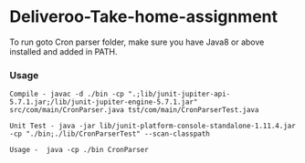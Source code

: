# Deliveroo-Take-home-assignment

To run goto Cron parser folder, make sure you have Java8 or above installed and added in PATH.

### Usage

```
Compile - javac -d ./bin -cp ".;lib/junit-jupiter-api-5.7.1.jar;/lib/junit-jupiter-engine-5.7.1.jar" src/com/main/CronParser.java tst/com/main/CronParserTest.java

Unit Test - java -jar lib/junit-platform-console-standalone-1.11.4.jar -cp "./bin;./lib/CronParserTest" --scan-classpath

Usage -  java -cp ./bin CronParser
```
 
